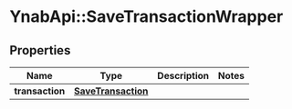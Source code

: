 # YnabApi::SaveTransactionWrapper

## Properties
Name | Type | Description | Notes
------------ | ------------- | ------------- | -------------
**transaction** | [**SaveTransaction**](SaveTransaction.md) |  | 


